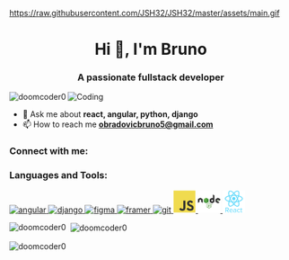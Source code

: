 https://raw.githubusercontent.com/JSH32/JSH32/master/assets/main.gif
<h1 align="center">Hi 👋, I'm Bruno</h1>
<h3 align="center">A passionate fullstack developer</h3>

<img align="right" alt="Coding" width="400" src="https://cdn.dribbble.com/users/926537/screenshots/4502924/python-2.gif" />

<p align="left">
  <img src="https://komarev.com/ghpvc/?username=doomcoder0&label=Profile%20views&color=0e75b6&style=flat" alt="doomcoder0" />
</p>

- 💬 Ask me about **react, angular, python, django**
- 📫 How to reach me **obradovicbruno5@gmail.com**

<h3 align="left">Connect with me:</h3>
<p align="left">
  <!-- Add your social links here -->
</p>

<h3 align="left">Languages and Tools:</h3>
<p align="left"> 
  <a href="https://angular.io" target="_blank" rel="noreferrer"> 
    <img src="https://angular.io/assets/images/logos/angular/angular.svg" alt="angular" width="40" height="40"/> 
  </a> 
  <a href="https://www.djangoproject.com/" target="_blank" rel="noreferrer"> 
    <img src="https://cdn.worldvectorlogo.com/logos/django.svg" alt="django" width="40" height="40"/> 
  </a> 
  <a href="https://www.figma.com/" target="_blank" rel="noreferrer"> 
    <img src="https://www.vectorlogo.zone/logos/figma/figma-icon.svg" alt="figma" width="40" height="40"/> 
  </a> 
  <a href="https://www.framer.com/" target="_blank" rel="noreferrer"> 
    <img src="https://www.vectorlogo.zone/logos/framer/framer-icon.svg" alt="framer" width="40" height="40"/> 
  </a> 
  <a href="https://git-scm.com/" target="_blank" rel="noreferrer"> 
    <img src="https://www.vectorlogo.zone/logos/git-scm/git-scm-icon.svg" alt="git" width="40" height="40"/> 
  </a> 
  <a href="https://developer.mozilla.org/en-US/docs/Web/JavaScript" target="_blank" rel="noreferrer"> 
    <img src="https://raw.githubusercontent.com/devicons/devicon/master/icons/javascript/javascript-original.svg" alt="javascript" width="40" height="40"/> 
  </a> 
  <a href="https://nodejs.org" target="_blank" rel="noreferrer"> 
    <img src="https://raw.githubusercontent.com/devicons/devicon/master/icons/nodejs/nodejs-original-wordmark.svg" alt="nodejs" width="40" height="40"/> 
  </a> 
  <a href="https://reactjs.org/" target="_blank" rel="noreferrer"> 
    <img src="https://raw.githubusercontent.com/devicons/devicon/master/icons/react/react-original-wordmark.svg" alt="react" width="40" height="40"/> 
  </a> 
</p>

<p>
  <img align="left" src="https://github-readme-stats.vercel.app/api/top-langs?username=doomcoder0&show_icons=true&locale=en&layout=compact" alt="doomcoder0" />
</p>

<p>&nbsp;
  <img align="center" src="https://github-readme-stats.vercel.app/api?username=doomcoder0&show_icons=true&locale=en" alt="doomcoder0" />
</p>

<p>
  <img align="center" src="https://github-readme-streak-stats.herokuapp.com/?user=doomcoder0&" alt="doomcoder0" />
</p>
